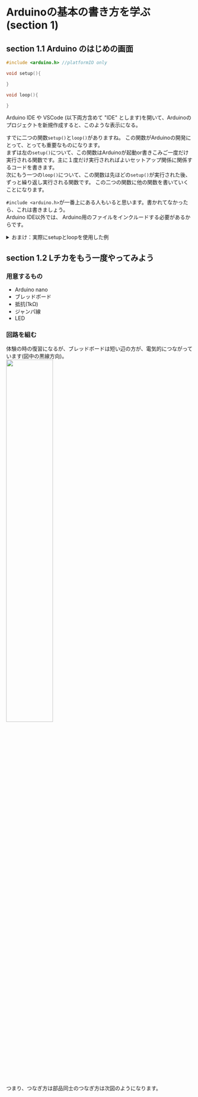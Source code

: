 # Arduinoの基本の書き方を学ぶ (section 1)

## section 1.1 Arduino のはじめの画面

```cpp
#include <arduino.h> //platformIO only

void setup(){

}

void loop(){

}
```
Arduino IDE や VSCode (以下両方含めて "IDE" とします)を開いて、Arduinoのプロジェクトを新規作成すると、このような表示になる。  

すでに二つの関数```setup()```と```loop()```がありますね。
この関数がArduinoの開発にとって、とっても重要なものになります。  
まずは左の```setup()```について、この関数はArduinoが起動or書きこみご一度だけ実行される関数です。主に１度だけ実行されればよいセットアップ関係に関係するコードを書きます。  
次にもう一つの```loop()```について、この関数は先ほどの```setup()```が実行された後、ずっと繰り返し実行される関数です。
この二つの関数に他の関数を書いていくことになります。

```#include <arduino.h>```が一番上にある人もいると思います。書かれてなかったら、これは書きましょう。  
Arduino IDE以外では、 Arduino用のファイルをインクルードする必要があるからです。

<details> <summary>おまけ：実際にsetupとloopを使用した例</summary><div>
  
```cpp
//簡単な Lチカのコード
void setup(){
  pinMode(11, OUTPUT); //ピンの初期設定
}
  
void loop(){
  digitalWrite(11, HIGH); //11番ピンから電流を流す
  delay(100);             //100ms待つ
  digitalWrite(11, LOW);  //11番ピンからの電流を止める
  delay(100);             //100ms待つ
}
```

```cpp
//校内ロボコンで使用したコード(改)
void setup(){
	//UART(シリアル)通信関係
	Serial.begin(115200); //PCで状況を見るためにポートを開けている

	//ステッピング関係
	l6470_setup();

	//LED1
	pinMode(LED1_PIN, OUTPUT);

	//電磁弁のピンの初期設定
	pinMode(VALVE_SIGN1, OUTPUT);
    digitalWrite(VALVE_SIGN1, LOW);

    //コントローラーの初期設定
    ps4_init();
}

void loop(){
    //コントローラーの受信関連の関数(ループで実行する)
	ps4_receive();
}
```
校内ロボコンの例からもわかるように、実際には、```setup()```や```loop()```にたくさんの処理を直接書くようなことはそんなにしません。
<br>
機能別に関数を作り、分けたほうが、読みやすく、修正しやすくなることが多いからです。
</div> 
</details>

## section 1.2 Lチカをもう一度やってみよう
### 用意するもの
* Arduino nano 
* ブレッドボード
* 抵抗(1kΩ)
* ジャンパ線
* LED

### 回路を組む
体験の時の復習になるが、ブレッドボードは短い辺の方が、電気的につながっています(図中の黒線方向)。  
<img src="https://user-images.githubusercontent.com/106954082/228745989-886c0635-d565-4d32-9e69-351bf8846512.png" width="50%">  
つまり、つなぎ方は部品同士のつなぎ方は次図のようになります。  

